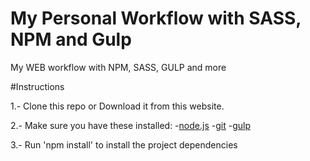 # My Personal Workflow with SASS, NPM and Gulp
My WEB workflow with NPM, SASS, GULP and more

#Instructions

1.- Clone this repo or Download it from this website.

2.- Make sure you have these installed:
	-[node.js](http://nodejs.org)
	-[git](http://git-scm.com/)
	-[gulp](http://gulp.com/)

3.- Run 'npm install' to install the project dependencies